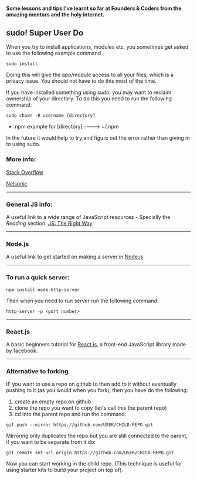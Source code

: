 #### Some lessons and tips I've learnt so far at Founders & Coders from the amazing mentors and the holy internet.


## sudo! Super User Do

When you try to install applications, modules etc, you sometimes get asked to use the following example command
```
sudo install
```
Doing this will give the app/module access to all your files, which is a privacy issue. You should not have to do this most of the time. 

If you have installed something using *sudo*, you may want to reclaim ownership of your directory. To do this you need to run the following command:
```
sudo chown -R username [directory]
```

* npm example for [directory] ----> ~/.npm

In the future it would help to try and figure out the error rather than giving in to using sudo. 

### More info:
[Stack Overflow](http://stackoverflow.com/questions/16151018/npm-throws-error-without-sudo/16151707#16151707)

[Nelsonic](https://github.com/nelsonic)


--------
### General JS info:
A useful link to a wide range of JavaScript resources - Specially the *Reading* section:
[JS: The Right Way](http://jstherightway.org/#reading)

--------
### Node.js
A useful link to get started on making a server in [Node.js](http://blog.kevinchisholm.com/javascript/node-js/making-a-simple-http-server-with-node-js-part-ii/)


--------
### To run a quick server:

```
npm install node-http-server
```
Then when you need to run server run the following command:

```
http-server -p <port number>
```

--------

### React.js
A basic beginners tutorial for [React.js](https://scotch.io/tutorials/learning-react-getting-started-and-concepts), a front-end JavaScript library made by facebook.


-------
### Alternative to forking

IF you want to use a repo on github to then add to it without eventually pushing to it (as you would when you fork), then you have do the following: 

1. create an empty repo on github
2. clone the repo you want to copy (let's call this the parent repo)
3. cd into the parent repo and run the command:

```
git push --mirror https://github.com/USER/CHILD-REPO.git 
```
Mirroring only duplicates the repo but you are still connected to the parent, if you want to be separate from it do:
```
git remote set-url origin https://github.com/USER/CHILD-REPO.git
```

Now you can start working in the child repo. (This technique is useful for using starter kits to build your project on top of).
